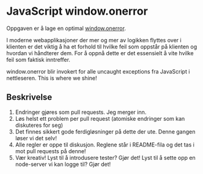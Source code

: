JavaScript window.onerror
=========================

Oppgaven er å lage en optimal [window.onerror](https://developer.mozilla.org/en/docs/DOM/window.onerror).

I moderne webapplikasjoner der mer og mer av logikken flyttes over i klienten er det viktig å ha et forhold til hvilke
feil som oppstår på klienten og hvordan vi håndterer dem. For å oppnå dette er det essensielt å vite hvilke feil som
faktisk inntreffer.

window.onerror blir invokert for alle uncaught exceptions fra JavaScript i nettleseren. This is where we shine!

Beskrivelse
-----------

1. Endringer gjøres som pull requests. Jeg merger inn.
1. Løs helst ett problem per pull request (atomiske endringer som kan diskuteres for seg)
1. Det finnes sikkert gode ferdigløsninger på dette der ute. Denne gangen løser vi det selv!
1. Alle regler er oppe til diskusjon. Reglene står i README-fila og det tas i mot pull requests på denne!
1. Vær kreativ! Lyst til å introdusere tester? Gjør det! Lyst til å sette opp en node-server vi kan logge til? Gjør det!